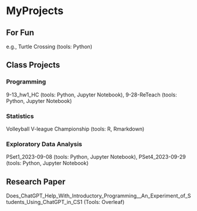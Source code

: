 # MyProjects
## For Fun
e.g., Turtle Crossing (tools: Python) 
## Class Projects
### Programming
9-13_hw1_HC (tools: Python, Jupyter Notebook), 9-28-ReTeach (tools: Python, Jupyter Notebook)
### Statistics
Volleyball V-league Championship (tools: R, Rmarkdown)
### Exploratory Data Analysis 
PSet1_2023-09-08 (tools: Python, Jupyter Notebook), PSet4_2023-09-29 (tools: Python, Jupyter Notebook)
## Research Paper
Does_ChatGPT_Help_With_Introductory_Programming__An_Experiment_of_Students_Using_ChatGPT_in_CS1 (Tools: Overleaf)
